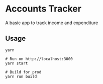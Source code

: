 # Accounts Tracker

A basic app to track income and expenditure

## Usage
```
yarn

# Run on http://localhost:3000
yarn start

# Build for prod
yarn run build
```

